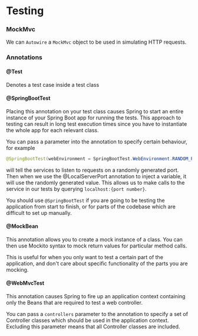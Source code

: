 # Testing

### MockMvc

We can `Autowire` a `MockMvc` object to be used in simulating HTTP requests.

### Annotations

#### @Test

Denotes a test case inside a test class

#### @SpringBootTest

Placing this annotation on your test class causes Spring to start an entire instance of your Spring Boot app for running the tests. This approach to testing can result in long test execution times since you have to instantiate the whole app for each relevant class.

You can pass a parameter into the annotation to specify certain behaviour, for example

```java
@SpringBootTest(webEnvironment = SpringBootTest.WebEnvironment.RANDOM_PORT)
```

will tell the services to listen to requests on a randomly generated port. Then when we use the @LocalServerPort annotation to inject a variable, it will use the randomly generated value. This allows us to make calls to the service in our tests by querying `localhost:{port number}`.

You should use `@SpringBootTest` if you are going to be testing the application from start to finish, or for parts of the codebase which are difficult to set up manually.

#### @MockBean

This annotation allows you to create a mock instance of a class. You can then use Mockito syntax to mock return values for particular method calls.

This is useful for when you only want to test a certain part of the application, and don't care about specific functionality of the parts you are mocking.

#### @WebMvcTest

This annotation causes Spring to fire up an application context containing only the Beans that are required to test a web controller.

You can pass a `controllers` parameter to the annotation to specify a set of Controller classes which should be used in the application context. Excluding this parameter means that all Controller classes are included.

